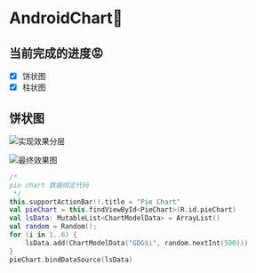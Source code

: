 # AndroidChart🤖

## 当前完成的进度😡
- [X] 饼状图
- [x] 柱状图

## 饼状图

![实现效果分层](https://emier-md-pics2.oss-cn-beijing.aliyuncs.com/img/截屏2021-02-12下午3.27.19.png)

![最终效果图](https://emier-md-pics2.oss-cn-beijing.aliyuncs.com/img/截屏2021-02-12下午3.28.23.png)

```kotlin
/*
pie chart 数据绑定代码
 */
this.supportActionBar!!.title = "Pie Chart"
val pieChart = this.findViewById<PieChart>(R.id.pieChart)
val lsData: MutableList<ChartModelData> = ArrayList()
val random = Random();
for (i in 1..6) {
    lsData.add(ChartModelData("GDG$i", random.nextInt(500)))
}
pieChart.bindDataSource(lsData)
```

